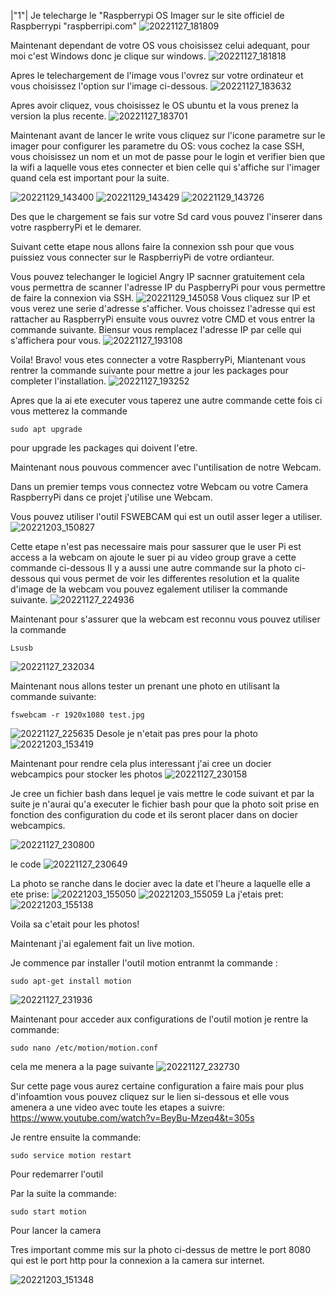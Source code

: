 
|"1"| Je telecharge le "Raspberrypi OS Imager sur le site officiel de Raspberrypi "raspberripi.com" 
![20221127_181809](https://user-images.githubusercontent.com/105458655/204606712-7637b938-9a16-4ca8-be6b-01a1ec20d66a.jpg)

Maintenant dependant de votre OS vous choisissez celui adequant, pour moi c'est Windows donc je clique sur windows.
![20221127_181818](https://user-images.githubusercontent.com/105458655/204607807-a3f83dd3-7e8a-4060-becd-1bc38e66774b.jpg)

Apres le telechargement de l'image vous l'ovrez sur votre ordinateur et vous choisissez l'option sur l'image ci-dessous.
![20221127_183632](https://user-images.githubusercontent.com/105458655/204624419-f84e5f75-80e5-4182-a577-b95710d98575.jpg)

Apres avoir cliquez, vous choisissez le OS ubuntu et la vous prenez la version la plus recente.
![20221127_183701](https://user-images.githubusercontent.com/105458655/204624277-dfc37aff-03c1-4536-a60d-3ae2591d4c59.jpg)

Maintenant avant de lancer le write vous cliquez sur l'icone parametre sur le imager pour configurer les parametre du OS: vous cochez la case SSH, vous choisissez un nom et un mot de passe pour le login et verifier bien que la wifi a laquelle vous etes connecter et bien celle qui s'affiche sur l'imager quand cela est important pour la suite. 

![20221129_143400](https://user-images.githubusercontent.com/105458655/204630869-8414dd2a-a5fd-4c51-a2de-1e566bf3df8a.jpg)
![20221129_143429](https://user-images.githubusercontent.com/105458655/204631052-406bab94-bdc8-4be5-87f9-e42795caa090.jpg)
![20221129_143726](https://user-images.githubusercontent.com/105458655/204631124-0554c362-8422-4a18-b2ad-a90a87263fca.jpg)


Des que le chargement se fais sur votre Sd card vous pouvez l'inserer dans votre raspberryPi et le demarer. 

Suivant cette etape nous allons faire la connexion ssh pour que vous puissiez vous connecter sur le RaspberriyPi de votre ordianteur. 

Vous pouvez telechanger le logiciel Angry IP sacnner gratuitement cela vous permettra de scanner l'adresse IP du PaspberryPi pour vous permettre de faire la connexion via SSH. 
![20221129_145058](https://user-images.githubusercontent.com/105458655/204633267-1b663484-c871-4a05-8336-133cad7e42d8.jpg)
Vous cliquez sur IP et vous verez une serie d'adresse s'afficher. Vous choissez l'adresse qui est rattacher au RaspberryPi ensuite vous ouvrez votre CMD et vous entrer la commande suivante.
Biensur vous remplacez l'adresse IP par celle qui s'affichera pour vous.
![20221127_193108](https://user-images.githubusercontent.com/105458655/204633730-2b875f7e-aa79-446c-9a2b-bf539b1bc970.jpg)

Voila! Bravo! vous etes connecter a votre RaspberryPi, Miantenant vous rentrer la commande suivante pour mettre a jour les packages pour completer l'installation.
![20221127_193252](https://user-images.githubusercontent.com/105458655/204635040-89668dfe-8b96-4b43-ac36-1b0f745ba54f.jpg)

Apres que la ai ete executer vous taperez une autre commande cette fois ci vous metterez la commande 
```
sudo apt upgrade
```
pour upgrade les packages qui doivent l'etre.

Maintenant nous pouvous commencer avec l'untilisation de notre Webcam. 

Dans un premier temps vous connectez votre Webcam ou votre Camera RaspberryPi dans ce projet j'utilise une Webcam. 

Vous pouvez utiliser l'outil FSWEBCAM qui est un outil asser leger a utiliser.
![20221203_150827](https://user-images.githubusercontent.com/105458655/205460271-71b2c3ae-99e0-43d7-ae28-ac3f9d2fc66e.jpg)

Cette etape n'est pas necessaire mais pour sassurer que le user Pi est access a la webcam on ajoute le suer pi au video group grave a cette commande ci-dessous
Il y a aussi une autre commande sur la photo ci-dessous qui vous permet de voir les differentes resolution et la qualite d'image de la webcam vou pouvez egalement utiliser la commande suivante.
![20221127_224936](https://user-images.githubusercontent.com/105458655/205460537-ccd502da-24ca-41a7-aa28-36b8360605f3.jpg)

Maintenant pour s'assurer que la webcam est reconnu vous pouvez utiliser la commande 
```
Lsusb
```
![20221127_232034](https://user-images.githubusercontent.com/105458655/205460716-1402f9d8-437d-41a0-9346-da75d880220d.jpg)

Maintenant nous allons tester un prenant une photo en utilisant la commande suivante: 
```
fswebcam -r 1920x1080 test.jpg
```
![20221127_225635](https://user-images.githubusercontent.com/105458655/205460829-fa9371f9-5672-47d9-b22d-073949d81fd6.jpg)
Desole je n'etait pas pres pour la photo
![20221203_153419](https://user-images.githubusercontent.com/105458655/205460950-a417e3aa-9e18-4484-8a99-c1580c29c124.jpg)

Maintenant pour rendre cela plus interessant j'ai cree un docier webcampics pour stocker les photos
![20221127_230158](https://user-images.githubusercontent.com/105458655/205461023-6218738e-b429-432e-b26b-63deb054b153.jpg)

Je cree un fichier bash dans lequel je vais mettre le code suivant et par la suite je n'aurai qu'a executer le fichier bash pour que la photo soit prise en fonction des configuration du code et ils seront placer dans on docier webcampics.

![20221127_230800](https://user-images.githubusercontent.com/105458655/205461308-2c3b37eb-c3be-4b33-91a4-aa0811e2d611.jpg)

le code
![20221127_230649](https://user-images.githubusercontent.com/105458655/205461333-953a505d-d74b-476a-8c6a-cd8808459981.jpg)

La photo se ranche dans le docier avec la date et l'heure a laquelle elle a ete prise:
![20221203_155050](https://user-images.githubusercontent.com/105458655/205461640-10c0c790-3bd9-43b0-9e2c-95f6c238ed3f.jpg)
![20221203_155059](https://user-images.githubusercontent.com/105458655/205461648-b986a79d-9856-41bb-8ad9-4e5a862d6ee4.jpg)
La j'etais pret:
![20221203_155138](https://user-images.githubusercontent.com/105458655/205461695-eb498080-cba6-4caa-a218-64449a5f27d3.jpg)

Voila sa c'etait pour les photos!

Maintenant j'ai egalement fait un live motion.

Je commence par installer l'outil motion entranmt la commande : 
```
sudo apt-get install motion
```
![20221127_231936](https://user-images.githubusercontent.com/105458655/205462993-9ff3cae9-494e-4472-b05f-6c46d0efad44.jpg)

Maintenant pour acceder aux configurations de l'outil motion je rentre la commande:  
```
sudo nano /etc/motion/motion.conf  
```

cela me menera a la page suivante
![20221127_232730](https://user-images.githubusercontent.com/105458655/205463178-df445180-685b-4528-971b-c5b80378cadd.jpg)

Sur cette page vous aurez certaine configuration a faire mais pour plus d'infoamtion vous pouvez cliquez sur le lien si-dessous et elle vous amenera a une video avec toute les etapes a suivre: https://www.youtube.com/watch?v=BeyBu-Mzeq4&t=305s 

Je rentre ensuite la commande:
```
sudo service motion restart
```
Pour redemarrer l'outil 

Par la suite la commande:
```
sudo start motion
```
Pour lancer la camera 


Tres important comme mis sur la photo ci-dessus de mettre le port 8080 qui est le port http pour la connexion a la camera sur internet. 

![20221203_151348](https://user-images.githubusercontent.com/105458655/205463264-adb99b5d-8944-4ded-ac25-6338d71f463e.jpg)



























